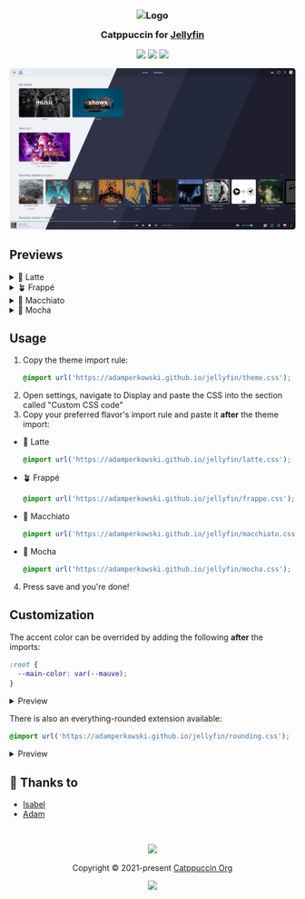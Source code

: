 <h3 align="center">
	<img src="https://raw.githubusercontent.com/catppuccin/catppuccin/main/assets/logos/exports/1544x1544_circle.png" width="100" alt="Logo"/><br/>
	<img src="https://raw.githubusercontent.com/catppuccin/catppuccin/main/assets/misc/transparent.png" height="30" width="0px"/>
	Catppuccin for <a href="https://jellyfin.org">Jellyfin</a>
	<img src="https://raw.githubusercontent.com/catppuccin/catppuccin/main/assets/misc/transparent.png" height="30" width="0px"/>
</h3>

<p align="center">
	<a href="https://github.com/adamperkowski/jellyfin/stargazers"><img src="https://img.shields.io/github/stars/adamperkowski/jellyfin?colorA=363a4f&colorB=b7bdf8&style=for-the-badge"></a>
	<a href="https://github.com/catppuccin/template/issues"><img src="https://img.shields.io/github/issues/adamperkowski/jellyfin?colorA=363a4f&colorB=f5a97f&style=for-the-badge"></a>
	<a href="https://github.com/adamperkowski/jellyfin/contributors"><img src="https://img.shields.io/github/contributors/adamperkowski/jellyfin?colorA=363a4f&colorB=a6da95&style=for-the-badge"></a>
</p>

<p align="center">
	<img src="/assets/preview.webp"/>
</p>

## Previews

<details>
<summary>🌻 Latte</summary>
<img src="/assets/latte.webp"/>
</details>
<details>
<summary>🪴 Frappé</summary>
<img src="/assets/frappe.webp"/>
</details>
<details>
<summary>🌺 Macchiato</summary>
<img src="/assets/macchiato.webp"/>
</details>
<details>
<summary>🌿 Mocha</summary>
<img src="/assets/mocha.webp"/>
</details>

## Usage

1. Copy the theme import rule:
    ```css
    @import url('https://adamperkowski.github.io/jellyfin/theme.css');
    ```
2. Open settings, navigate to Display and paste the CSS into the section called "Custom CSS code"
3. Copy your preferred flavor's import rule and paste it **after** the theme import:
  - 🌻 Latte
    ```css
    @import url('https://adamperkowski.github.io/jellyfin/latte.css');
    ```
  - 🪴 Frappé
    ```css
    @import url('https://adamperkowski.github.io/jellyfin/frappe.css');
    ```
  - 🌺 Macchiato
    ```css
    @import url('https://adamperkowski.github.io/jellyfin/macchiato.css');
    ```
  - 🌿 Mocha
    ```css
    @import url('https://adamperkowski.github.io/jellyfin/mocha.css');
    ```
4. Press save and you're done!

## Customization

The accent color can be overrided by adding the following **after** the imports:
```css
:root {
  --main-color: var(--mauve);
}
```

<details>
<summary>Preview</summary>
<img src="/assets/mauve.webp"/>
</details>

There is also an everything-rounded extension available:
```css
@import url('https://adamperkowski.github.io/jellyfin/rounding.css');
```
<details>
<summary>Preview</summary>
<img src="/assets/rounding0.webp"/>
<img src="/assets/rounding1.webp"/>
</details>

## 💝 Thanks to

- [Isabel](https://github.com/isabelroses)
- [Adam](https://github.com/adamperkowski)

&nbsp;

<p align="center">
	<img src="https://raw.githubusercontent.com/catppuccin/catppuccin/main/assets/footers/gray0_ctp_on_line.svg?sanitize=true" />
</p>

<p align="center">
	Copyright &copy; 2021-present <a href="https://github.com/catppuccin" target="_blank">Catppuccin Org</a>
</p>

<p align="center">
	<a href="https://github.com/catppuccin/catppuccin/blob/main/LICENSE"><img src="https://img.shields.io/static/v1.svg?style=for-the-badge&label=License&message=MIT&logoColor=d9e0ee&colorA=363a4f&colorB=b7bdf8"/></a>
</p>
